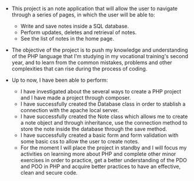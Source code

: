* This project is an note application that will allow the user to navigate through a series of pages, in which the user will be able to:
  - Write and save notes inside a SQL database.
  - Perform updates, deletes and retrieval of notes.
  - See the list of notes in the home page.

* The objective of the project is to push my knowledge and understanding of the PHP language that I'm studying in my vocational training's second year, and to learn from the common mistakes, problems and other complexities that can rise during the process of coding.

* Up to now, I have been able to perform:
  - I have investigated about the several ways to create a PHP project and I have made a project through composer.
  - I have successfully created the Database class in order to stablish a connection with the apache local server.
  - I have successfully created the Note class which allows me to create a note object and through inheritance, use the connection method to store the note inside        the database through the save method.
  - I have successfully created a basic form and form validation with some basic css to allow the user to create notes.

  * For the moment I will place the project in standby and I will focus my activities on learning more about PHP and complete other minor exercises in order to           practice, get a better understanding of the PDO and POO in PHP and acquire better practices to have an effective, clean and secure code.
